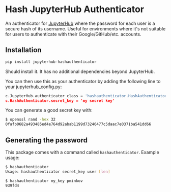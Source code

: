 # Hash JupyterHub Authenticator

An authenticator for [JupyterHub](https://jupyterhub.readthedocs.io/en/latest/) where the password for each user is a secure hash of its username. Useful for environments where it's not suitable for users to authenticate with their Google/GitHub/etc. accounts.

## Installation

```bash
pip install jupyterhub-hashauthenticator
```

Should install it. It has no additional dependencies beyond JupyterHub.

You can then use this as your authenticator by adding the following line to your jupyterhub_config.py:

```python
c.JupyterHub.authenticator_class = 'hashauthenticator.HashAuthenticator
c.HashAuthenticator.secret_key = 'my secret key'
```

You can generate a good secret key with:
```bash
$ openssl rand -hex 32
0fafb0682a493485ed4e764d92abab1199d73246477c5daac7e0371ba541dd66
```

## Generating the password

This package comes with a command called `hashauthenticator`. Example usage:

```bash
$ hashauthenticator
Usage: hashauthenticator secret_key user [len]

$ hashauthenticator my_key pminkov
939fd4
```
